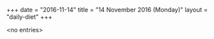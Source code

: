 +++
date = "2016-11-14"
title = "14 November 2016 (Monday)"
layout = "daily-diet"
+++


\<no entries\>
